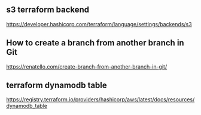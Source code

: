## s3 terraform backend
https://developer.hashicorp.com/terraform/language/settings/backends/s3

## How to create a branch from another branch in Git
https://renatello.com/create-branch-from-another-branch-in-git/

## terraform dynamodb table
https://registry.terraform.io/providers/hashicorp/aws/latest/docs/resources/dynamodb_table
